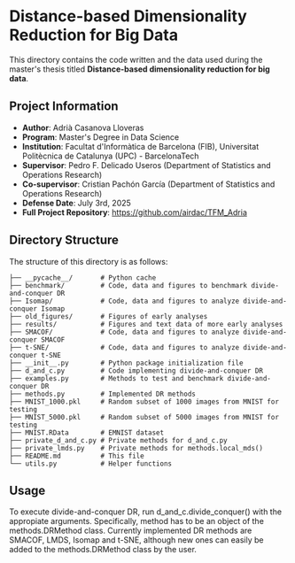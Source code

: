 # Distance-based Dimensionality Reduction for Big Data

This directory contains the code written and the data used during the master's thesis titled **Distance-based dimensionality reduction for big data**.

## Project Information

- **Author**: Adrià Casanova Lloveras
- **Program**: Master's Degree in Data Science
- **Institution**: Facultat d'Informàtica de Barcelona (FIB), Universitat Politècnica de Catalunya (UPC) - BarcelonaTech
- **Supervisor**: Pedro F. Delicado Useros (Department of Statistics and Operations Research)
- **Co-supervisor**: Cristian Pachón García (Department of Statistics and Operations Research)
- **Defense Date**: July 3rd, 2025
- **Full Project Repository**: https://github.com/airdac/TFM_Adria

## Directory Structure

The structure of this directory is as follows:

```
├── __pycache__/       # Python cache
├── benchmark/         # Code, data and figures to benchmark divide-and-conquer DR
├── Isomap/            # Code, data and figures to analyze divide-and-conquer Isomap
├── old_figures/       # Figures of early analyses
├── results/           # Figures and text data of more early analyses
├── SMACOF/            # Code, data and figures to analyze divide-and-conquer SMACOF
├── t-SNE/             # Code, data and figures to analyze divide-and-conquer t-SNE
├── __init__.py        # Python package initialization file
├── d_and_c.py         # Code implementing divide-and-conquer DR
├── examples.py        # Methods to test and benchmark divide-and-conquer DR
├── methods.py         # Implemented DR methods
├── MNIST_1000.pkl     # Random subset of 1000 images from MNIST for testing
├── MNIST_5000.pkl     # Random subset of 5000 images from MNIST for testing
├── MNIST.RData        # EMNIST dataset
├── private_d_and_c.py # Private methods for d_and_c.py
├── private_lmds.py    # Private methods for methods.local_mds()
├── README.md          # This file
└── utils.py           # Helper functions
```

## Usage
To execute divide-and-conquer DR, run d_and_c.divide_conquer() with the appropiate arguments. Specifically, method has to be an object of the methods.DRMethod class. Currently implemented DR methods are SMACOF, LMDS, Isomap and t-SNE, although new ones can easily be added to the methods.DRMethod class by the user.